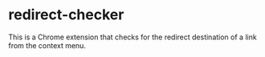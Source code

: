 # redirect-checker
This is a Chrome extension that checks for the redirect destination of a link from the context menu.
